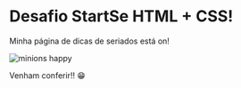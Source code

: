 # Desafio StartSe HTML + CSS!



Minha página de dicas de seriados está on!



![minions happy](https://c.tenor.com/JKAivL8nM5EAAAAC/excited-awesome.gif)

Venham conferir!! :grin:
